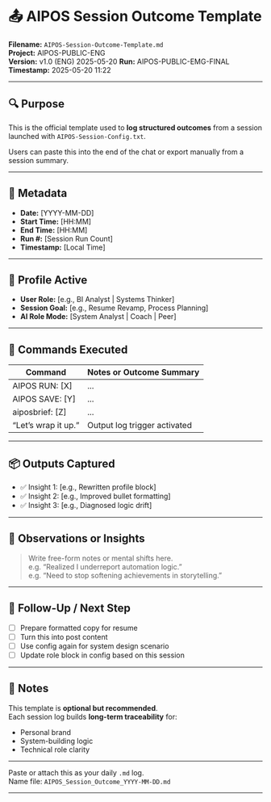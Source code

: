 # 📤 AIPOS Session Outcome Template  
**Filename:** `AIPOS-Session-Outcome-Template.md`  
**Project:** AIPOS-PUBLIC-ENG  
**Version:** v1.0 (ENG) 2025-05-20
**Run:** AIPOS-PUBLIC-EMG-FINAL  
**Timestamp:** 2025-05-20 11:22

---

## 🔍 Purpose

This is the official template used to **log structured outcomes** from a session launched with `AIPOS-Session-Config.txt`.

Users can paste this into the end of the chat or export manually from a session summary.

---

## 📝 Metadata

- **Date:** [YYYY-MM-DD]  
- **Start Time:** [HH:MM]  
- **End Time:** [HH:MM]  
- **Run #:** [Session Run Count]  
- **Timestamp:** [Local Time]

---

## 👤 Profile Active

- **User Role:** [e.g., BI Analyst | Systems Thinker]  
- **Session Goal:** [e.g., Resume Revamp, Process Planning]  
- **AI Role Mode:** [System Analyst | Coach | Peer]

---

## 🧩 Commands Executed

| Command                      | Notes or Outcome Summary                     |
|-----------------------------|----------------------------------------------|
| AIPOS RUN: [X]              | ...                                           |
| AIPOS SAVE: [Y]             | ...                                           |
| aiposbrief: [Z]             | ...                                           |
| “Let’s wrap it up.”         | Output log trigger activated                 |

---

## 📦 Outputs Captured

- ✅ Insight 1: [e.g., Rewritten profile block]
- ✅ Insight 2: [e.g., Improved bullet formatting]
- ✅ Insight 3: [e.g., Diagnosed logic drift]

---

## 🧠 Observations or Insights

> Write free-form notes or mental shifts here.  
> e.g. “Realized I underreport automation logic.”  
> e.g. “Need to stop softening achievements in storytelling.”

---

## 🔁 Follow-Up / Next Step

- [ ] Prepare formatted copy for resume  
- [ ] Turn this into post content  
- [ ] Use config again for system design scenario  
- [ ] Update role block in config based on this session

---

## 📌 Notes

This template is **optional but recommended**.  
Each session log builds **long-term traceability** for:

- Personal brand  
- System-building logic  
- Technical role clarity

---

Paste or attach this as your daily `.md` log.  
Name file: `AIPOS_Session_Outcome_YYYY-MM-DD.md`

---
